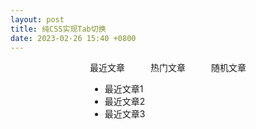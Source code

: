 ```yaml
---
layout: post
title: 纯CSS实现Tab切换
date: 2023-02-26 15:40 +0800
---
```


<style type="text/css">
  .tab-switch {
    width: 250px;
    margin: 0 auto;
  }
  .tab-switch input[type=radio] {
    display: none;
  }
  .tab-head {
    display: flex;
    justify-content: space-between;
  }
  .tab-head label {
    cursor: pointer;
  }

  .tab-body ul {
    display: none;
  }

  #t-1:checked~.tab-body .tab-body-1 {
    display: block;
  }
  #t-2:checked~.tab-body .tab-body-2 {
    display: block;
  }
  #t-3:checked~.tab-body .tab-body-3 {
    display: block;
  }
</style>

<div class="tab-switch">
  <input type="radio" id="t-1" name="tab" checked>
  <input type="radio" id="t-2" name="tab">
  <input type="radio" id="t-3" name="tab">
  <div class="tab-head">
    <label for="t-1">最近文章</label>
    <label for="t-2">热门文章</label>
    <label for="t-3">随机文章</label>
  </div>
  <div class="tab-body">
    <ul class="tab-body-1">
      <li>最近文章1</li>
      <li>最近文章2</li>
      <li>最近文章3</li>
    </ul>
    <ul class="tab-body-2">
      <li>热门文章1</li>
      <li>热门文章2</li>
      <li>热门文章3</li>
    </ul>
    <ul class="tab-body-3">
      <li>随机文章1</li>
      <li>随机文章2</li>
      <li>随机文章3</li>
    </ul>
  </div>
</div>
